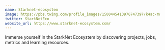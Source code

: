 ```yaml
---
name: Starknet-ecosystem
image: https://pbs.twimg.com/profile_images/1500445413970747397/k4ac-mw6_400x400.jpg
twitter: StarkNetEco
website_url: https://www.starknet-ecosystem.com/
---
```

Immerse yourself in the StarkNet Ecosystem by discovering projects, jobs, metrics and learning resources.